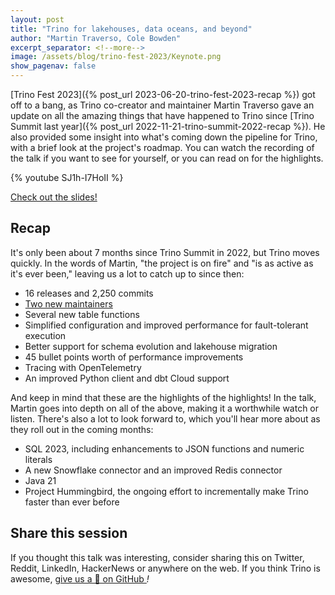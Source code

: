 ```yaml
---
layout: post
title: "Trino for lakehouses, data oceans, and beyond"
author: "Martin Traverso, Cole Bowden"
excerpt_separator: <!--more-->
image: /assets/blog/trino-fest-2023/Keynote.png
show_pagenav: false
---
```


[Trino Fest 2023]({% post_url 2023-06-20-trino-fest-2023-recap %}) got off to a
bang, as Trino co-creator and maintainer Martin Traverso gave an update on all
the amazing things that have happened to Trino since
[Trino Summit last year]({% post_url 2022-11-21-trino-summit-2022-recap %}). He
also provided some insight into what's coming down the pipeline for Trino, with
a brief look at the project's roadmap. You can watch the recording of the talk
if you want to see for yourself, or you can read on for the highlights.

<!--more-->

{% youtube SJ1h-I7HoII %}

<a class="btn btn-pink btn-md" target="_blank" href="/assets/blog/trino-fest-2023/TrinoFest2023Keynote.pdf">
  Check out the slides!
</a>

## Recap

It's only been about 7 months since Trino Summit in 2022, but Trino moves
quickly. In the words of Martin, "the project is on fire" and "is as active as
it's ever been," leaving us a lot to catch up to since then:

* 16 releases and 2,250 commits
* [Two new maintainers]({{site.url}}/episodes/47.html)
* Several new table functions
* Simplified configuration and improved performance for fault-tolerant execution
* Better support for schema evolution and lakehouse migration
* 45 bullet points worth of performance improvements
* Tracing with OpenTelemetry
* An improved Python client and dbt Cloud support

And keep in mind that these are the highlights of the highlights! In the talk,
Martin goes into depth on all of the above, making it a worthwhile watch or
listen. There's also a lot to look forward to, which you'll hear more about as
they roll out in the coming months:

* SQL 2023, including enhancements to JSON functions and numeric literals
* A new Snowflake connector and an improved Redis connector
* Java 21
* Project Hummingbird, the ongoing effort to incrementally make Trino faster
  than ever before

## Share this session

If you thought this talk was interesting, consider sharing this on Twitter,
Reddit, LinkedIn, HackerNews or anywhere on the web. If you think Trino is awesome,
[give us a 🌟 on GitHub <i class="fab fa-github"/>](https://github.com/trinodb/trino)!